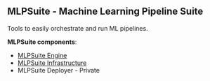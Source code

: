 ## MLPSuite - Machine Learning Pipeline Suite

Tools to easily orchestrate and run ML pipelines. 

**MLPSuite components**:
- [MLPSuite Engine](https://github.com/bubikhonza/mlpsuite_engine)
- [MLPSuite Infrastructure](https://github.com/bubikhonza/mlpsuite_infrastructure)
- MLPSuite Deployer - Private
